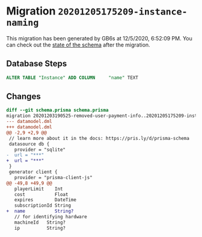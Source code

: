 # Migration `20201205175209-instance-naming`

This migration has been generated by GB6s at 12/5/2020, 6:52:09 PM.
You can check out the [state of the schema](./schema.prisma) after the migration.

## Database Steps

```sql
ALTER TABLE "Instance" ADD COLUMN     "name" TEXT
```

## Changes

```diff
diff --git schema.prisma schema.prisma
migration 20201203190525-removed-user-payment-info..20201205175209-instance-naming
--- datamodel.dml
+++ datamodel.dml
@@ -2,9 +2,9 @@
 // learn more about it in the docs: https://pris.ly/d/prisma-schema
 datasource db {
   provider = "sqlite"
-  url = "***"
+  url = "***"
 }
 generator client {
   provider = "prisma-client-js"
@@ -49,8 +49,9 @@
   playerLimit    Int
   cost           Float
   expires        DateTime
   subscriptionId String
+  name           String?
   // for identifying hardware
   machineId   String?
   ip          String?
```



